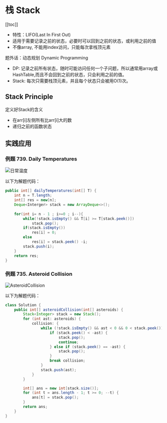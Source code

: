 # 栈 Stack

[[toc]]

* 特性：LIFO(Last In First Out)
* 适用于需要记录之前的状态，必要时可以回到之前的状态，或利用之前的值
* 不像array, 不能用index访问，只能每次拿栈顶元素

题外话：动态规划 Dynamic Programming

* DP: 记录之前所有状态，随时可能访问任何一个子问题，所以通常用array或HashTable,而且不会回到之前的状态，只会利用之前的值。
* Stack: 每次只需要栈顶元素，并且每个状态只会被用O(1)次。

## Stack Principle

定义好Stack的含义

* 在arr[i]左侧所有比arr[i]大的数
* 递归之前的函数状态

## 实践应用

### 例题 739. Daily Temperatures

 ![日常温度](/_images/interview/code/question-routine/Stack/日常温度.png)

以下为解题代码：

```java
public int[] dailyTemperatures(int[] T) {
    int n = T.length;
    int[] res = new[n];
    Deque<Interger> stack = new ArrayDeque<>();
    
    for(int i= n - 1 ; i>=0 ; i--){
        while(!stack.isEmpty() && T[i] >= T[stack.peek()])
            stack.pop();
        if(stack.isEmpty())
            res[i] = 0;
        else
            res[i] = stack.peek() -i;
        stack.push(i);
    }
    return res;
}
```

### 例题 735. Asteroid Collision

 ![AsteroidCollision](/_images/interview/code/question-routine/Stack/AsteroidCollision.png)

以下为解题代码：

```java
class Solution {
    public int[] asteroidCollision(int[] asteroids) {
        Stack<Integer> stack = new Stack();
        for (int ast: asteroids) {
            collision: {
                while (!stack.isEmpty() && ast < 0 && 0 < stack.peek()) {
                    if (stack.peek() < -ast) {
                        stack.pop();
                        continue;
                    } else if (stack.peek() == -ast) {
                        stack.pop();
                    }
                    break collision;
                }
                stack.push(ast);
            }
        }

        int[] ans = new int[stack.size()];
        for (int t = ans.length - 1; t >= 0; --t) {
            ans[t] = stack.pop();
        }
        return ans;
    }
}
```
